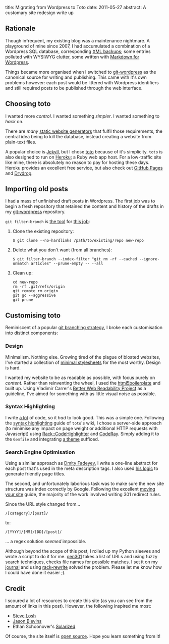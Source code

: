 title: Migrating from Wordpress to Toto
date: 2011-05-27
abstract: A customary site redesign write up

## Rationale

Though infrequent, my existing blog was a maintenance nightmare. A playground of
mine since 2007, I had accumulated a combination of a Wordpress SQL database,
corresponding [XML backups][wpexport]; some entries polluted with WYSIWYG
clutter, some written with [Markdown for Wordpress][md4wp].

Things became more organised when I switched to [git-wordpress][] as the
canonical source for writing and publishing. This came with it's own problems
however: each post would be littered with Wordpress identifiers and still
required posts to be published through the web interface.

## Choosing toto

I wanted more *control*. I wanted something *simpler*. I wanted something to
*hack* on.

There are *many* [static website generators][staticgen] that fulfil those
requirements, the central idea being to kill the database, instead creating a
website from plain-text files.

A popular choice is [Jekyll][], but I chose [toto][] because of it's simplicity.
`toto` is also designed to run on [Heroku][]; a Ruby web app host. For a
low-traffic site like mine, there is absolutely no reason to pay for hosting
these days. Heroku provides an excellent free service, but also check out
[GitHub Pages][ghp] and [Drydrop][].

## Importing old posts

I had a mass of unfinished draft posts in Wordpress. The first job was to begin
a fresh repository that retained the content and history of the drafts in my
[git-wordpress][] repository.

`git filter-branch` is [the tool][gfb1] for [this job][gfb2]:

1. Clone the existing repository:

       $ git clone --no-hardlinks /path/to/existing/repo new-repo

2. Delete what you don't want (from all branches):

       $ git filter-branch --index-filter "git rm -rf --cached --ignore-unmatch articles" --prune-empty -- --all

3. Clean up:

       cd new-repo
       rm -rf .git/refs/origin
       git remote rm origin
       git gc --aggressive
       git prune

## Customising toto

Reminiscent of a popular [git branching strategy][gitbr], I broke each
customisation into distinct components:

### Design

Minimalism. Nothing else. Growing tired of the plague of bloated websites, I've
started a collection of [minimal stylesheets][styles] for the most worthy.
Design is hard.

I wanted my website to be as readable as possible, with focus purely on
*content*. Rather than reinventing the wheel, I used the [html5boilerplate][]
and built up. Using Vladimir Carrer's [Better Web Readability
Project][readability] as a guideline, I've aimed for something with as little
visual noise as possible.

### Syntax Highlighting

I write [a lot][gh] of code, so it *had* to look good. This was a simple one.
Following the [syntax highlighting][totohi] guide of `toto`'s wiki, I chose a
server-side approach (to minimise any impact on page weight or additional HTTP
requests with Javascript) using [Rack::CodeHighlighter][] and [CodeRay][].
Simply adding it to the `Gemfile` and integrating [a theme][coderay-theme]
sufficed.

### Search Engine Optimisation

Using a similar approach as [Dmity Fadeyev][fadeyev], I write a one-line
abstract for each post that's used in the meta description tags. I also used
[his logic][seo] to generate friendly page titles.

The second, and unfortunately laborious task was to make sure the new site
structure was index correctly by Google. Following the excellent [moving your
site][gmvsite] guide, the majority of the work involved writing 301 redirect
rules.

Since the URL style changed from...

    /[category]/[post]/

to:

    /[YYYY]/[MM]/[DD]/[post]/

... a regex solution *seemed* impossible.

Although beyond the scope of this post, I rolled up my Python sleeves and wrote
a script to do it for me. [gen301][] takes a list of URLs and using fuzzy search
techniques, checks file names for possible matches. I set it on my [journal][]
and using [rack-rewrite][] solved the problem. Please let me know how I could
have done it easier ;).

## Credit

I scoured a lot of resources to create this site (as you can see from the amount
of links in this post). However, the following inspired me most:

* [Steve Losh][sjl]
* [Jason Blevins][jblevins]
* Ethan Schoonover's [Solarized][]

Of course, the site itself is [open source][src]. Hope you learn something from
it!

  [toto]: http://cloudhead.io/toto
  [dorothy]: https://github.com/cloudhead/dorothy
  [sjl]: http://stevelosh.com/
  [jblevins]: http://jblevins.org/log/
  [Solarized]: http://ethanschoonover.com/solarized
  [readability]: https://code.google.com/p/better-web-readability-project/
  [wpexport]: https://github.com/tlvince/scripts/blob/bash/wordpress-export.sh
  [md4wp]: https://wordpress.org/extend/plugins/markdown-for-wordpress-and-bbpress/
  [git-wordpress]: https://github.com/brool/git-wordpress
  [gfb1]: http://airbladesoftware.com/notes/moving-a-subdirectory-into-a-separate-git-repository
  [gfb2]: http://stackoverflow.com/questions/3223053/how-to-remove-old-commits-after-filter-branch
  [totohi]: https://github.com/cloudhead/toto/wiki/Syntax-Highlighting
  [Rack::CodeHighlighter]: https://github.com/wbzyl/rack-codehighlighter
  [CodeRay]: http://coderay.rubychan.de/
  [Ultraviolet]: http://ultraviolet.rubyforge.org/
  [coderay_bash]: https://github.com/pejuko/coderay_bash
  [coderay-theme]: http://localhost:3000/css/coderay.css
  [totowiki]: https://github.com/cloudhead/toto/wiki
  [totofork]: https://github.com/tlvince/toto
  [staticgen]: http://iwantmyname.com/blog/2011/02/list-static-website-generators.html
  [jekyll]: http://jekyllrb.com/
  [heroku]: http://www.heroku.com/
  [ghp]: http://pages.github.com/
  [drydrop]: http://www.nata2.org/2011/01/26/how-to-use-app-engine-to-host-static-sites-for-free/
  [gitbr]: http://nvie.com/posts/a-successful-git-branching-model/
  [styles]: https://github.com/tlvince/userstyles
  [html5boilerplate]: http://html5boilerplate.com/
  [gh]: https://github.com/tlvince/
  [fadeyev]: http://fadeyev.net/2010/05/10/getting-started-with-toto/
  [seo]: https://github.com/tlvince/tlvince.com/commit/3b4b4a01aaa99392d2a2cb0940c3c9e9c83a850d
  [gmvsite]: http://www.google.com/support/webmasters/bin/answer.py?hl=en&answer=83105
  [gen301]: https://github.com/tlvince/gen301
  [journal]: https://github.com/tlvince/journal
  [rack-rewrite]: https://github.com/jtrupiano/rack-rewrite
  [src]: https://github.com/tlvince/tlvince.com
